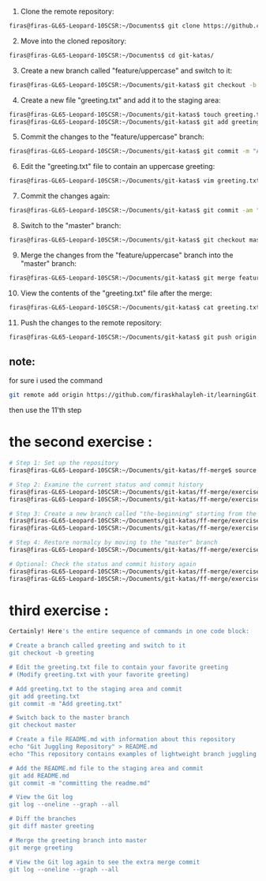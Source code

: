 
1. Clone the remote repository:

```bash
firas@firas-GL65-Leopard-10SCSR:~/Documents$ git clone https://github.com/eficode-academy/git-katas.git
```

2. Move into the cloned repository:

```bash
firas@firas-GL65-Leopard-10SCSR:~/Documents$ cd git-katas/
```

3. Create a new branch called "feature/uppercase" and switch to it:

```bash
firas@firas-GL65-Leopard-10SCSR:~/Documents/git-katas$ git checkout -b feature/uppercase
```

4. Create a new file "greeting.txt" and add it to the staging area:

```bash
firas@firas-GL65-Leopard-10SCSR:~/Documents/git-katas$ touch greeting.txt
firas@firas-GL65-Leopard-10SCSR:~/Documents/git-katas$ git add greeting.txt
```

5. Commit the changes to the "feature/uppercase" branch:

```bash
firas@firas-GL65-Leopard-10SCSR:~/Documents/git-katas$ git commit -m "Adding greeting.txt to the repository"
```

6. Edit the "greeting.txt" file to contain an uppercase greeting:

```bash
firas@firas-GL65-Leopard-10SCSR:~/Documents/git-katas$ vim greeting.txt
```

7. Commit the changes again:

```bash
firas@firas-GL65-Leopard-10SCSR:~/Documents/git-katas$ git commit -am "Modify greeting.txt to have an uppercase greeting"
```

8. Switch to the "master" branch:

```bash
firas@firas-GL65-Leopard-10SCSR:~/Documents/git-katas$ git checkout master
```

9. Merge the changes from the "feature/uppercase" branch into the "master" branch:

```bash
firas@firas-GL65-Leopard-10SCSR:~/Documents/git-katas$ git merge feature/uppercase
```

10. View the contents of the "greeting.txt" file after the merge:

```bash
firas@firas-GL65-Leopard-10SCSR:~/Documents/git-katas$ cat greeting.txt
```

11. Push the changes to the remote repository:

```bash
firas@firas-GL65-Leopard-10SCSR:~/Documents/git-katas$ git push origin master
```

## note:
for sure i used the command 
```bash
git remote add origin https://github.com/firaskhalayleh-it/learningGit.git
```
then use the 11'th step

# the second exercise :

```bash
# Step 1: Set up the repository
firas@firas-GL65-Leopard-10SCSR:~/Documents/git-katas/ff-merge$ source setup.sh

# Step 2: Examine the current status and commit history
firas@firas-GL65-Leopard-10SCSR:~/Documents/git-katas/ff-merge/exercise$ git status
firas@firas-GL65-Leopard-10SCSR:~/Documents/git-katas/ff-merge/exercise$ git log --oneline --graph --all

# Step 3: Create a new branch called "the-beginning" starting from the first commit with message "A" using a detached head
firas@firas-GL65-Leopard-10SCSR:~/Documents/git-katas/ff-merge/exercise$ git switch --detach <commit_hash>
firas@firas-GL65-Leopard-10SCSR:~/Documents/git-katas/ff-merge/exercise$ git branch the-beginning

# Step 4: Restore normalcy by moving to the "master" branch
firas@firas-GL65-Leopard-10SCSR:~/Documents/git-katas/ff-merge/exercise$ git checkout master

# Optional: Check the status and commit history again
firas@firas-GL65-Leopard-10SCSR:~/Documents/git-katas/ff-merge/exercise$ git status
firas@firas-GL65-Leopard-10SCSR:~/Documents/git-katas/ff-merge/exercise$ git log --oneline --graph --all
```

# third exercise : 
```bash
Certainly! Here's the entire sequence of commands in one code block:

# Create a branch called greeting and switch to it
git checkout -b greeting

# Edit the greeting.txt file to contain your favorite greeting
# (Modify greeting.txt with your favorite greeting)

# Add greeting.txt to the staging area and commit
git add greeting.txt
git commit -m "Add greeting.txt"

# Switch back to the master branch
git checkout master

# Create a file README.md with information about this repository
echo "Git Juggling Repository" > README.md
echo "This repository contains examples of lightweight branch juggling in Git." >> README.md

# Add the README.md file to the staging area and commit
git add README.md
git commit -m "committing the readme.md"

# View the Git log
git log --oneline --graph --all

# Diff the branches
git diff master greeting

# Merge the greeting branch into master
git merge greeting

# View the Git log again to see the extra merge commit
git log --oneline --graph --all
```
